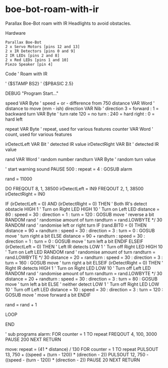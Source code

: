 # boe-bot-roam-with-ir
Parallax Boe-Bot roam with IR Headlights to avoid obstacles.

Hardware

    Parallax Boe-Bot
    2 x Servo Motors [pins 12 and 13]
    2 x IR Detectors [pins 0 and 9]
    2 IR LEDs [pins 2 and 8]
    2 x Red LEDs [pins 1 and 10]
    Piezo Speaker [pin 4]
    
Code
' Roam with IR

' {$STAMP BS2}
' {$PBASIC 2.5}

DEBUG "Program Start..."

speed          VAR Byte ' speed + or - difference from 750
distance       VAR Word ' distance to move (mm - ish)
direction      VAR Nib  ' direction 3 = forward : 1 = backward
turn           VAR Byte ' turn rate 120 = no turn : 240 = hard right : 0 = hard left

repeat         VAR Byte ' repeat, used for various features
counter        VAR Word ' count, used for various features

irDetectLeft   VAR Bit  ' detected IR value
irDetectRight  VAR Bit  ' detected IR value

rand           VAR Word ' random number
randturn       VAR Byte ' random turn value

' start warning sound
PAUSE 500 : repeat = 4 : GOSUB alarm

rand = 11000

DO
  FREQOUT 8, 1, 38500
  irDetectLeft = IN9
  FREQOUT 2, 1, 38500
  irDetectRight = IN0

  IF (irDetectLeft = 0) AND (irDetectRight = 0) THEN ' Both IR's detect obstacle
    HIGH 1   ' Turn on Right LED
    HIGH 10  ' Turn on Left LED
    distance = 80 : speed = 30 : direction = 1 : turn = 120 : GOSUB move ' reverse a bit
    RANDOM rand  ' randomise amount of turn
    randturn = rand.LOWBYTE */ 30
    RANDOM rand  ' randomise left or right turn
    IF (rand.BIT0 = 0) THEN
      distance = 90 + randturn : speed = 30 : direction = 3 : turn = 0 : GOSUB move ' turn right a bit
    ELSE
      distance = 90 + randturn : speed = 30 : direction = 1 : turn = 0 : GOSUB move ' turn left a bit
    ENDIF
  ELSEIF (irDetectLeft = 0) THEN ' Left IR detects
    LOW 1    ' Turn off Right LED
    HIGH 10  ' Turn on Left LED
    RANDOM rand  ' randomise amount of turn
    randturn = rand.LOWBYTE */ 30
    distance = 20 + randturn : speed = 30 : direction = 3 : turn = 160 : GOSUB move ' turn right a bit
  ELSEIF (irDetectRight = 0) THEN ' Right IR detects
    HIGH 1   ' Turn on Right LED
    LOW 10   ' Turn off Left LED
    RANDOM rand  ' randomise amount of turn
    randturn = rand.LOWBYTE */ 30
    distance = 20 + randturn : speed = 30 : direction = 3 : turn = 80 : GOSUB move ' turn left a bit
  ELSE ' neither detect
    LOW 1    ' Turn off Right LED
    LOW 10   ' Turn off Left LED
    distance = 10 : speed = 30 : direction = 3 : turn = 120 : GOSUB move ' move forward a bit
  ENDIF

  rand = rand + 1

LOOP

END

' sub programs
alarm:
  FOR counter = 1 TO repeat
    FREQOUT 4, 100, 3000
    PAUSE 200
  NEXT
  RETURN

move:
  repeat = (41 * distance) / 130
  FOR counter = 1 TO repeat
    PULSOUT 13, 750 + ((speed + (turn - 120)) * (direction - 2))
    PULSOUT 12, 750 - ((speed - (turn - 120)) * (direction - 2))
    PAUSE 20
  NEXT
  RETURN

